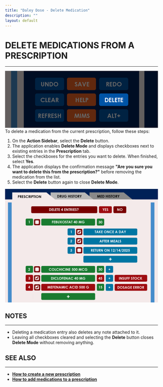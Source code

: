```yaml
---
title: "Daley Dose - Delete Medication"
description: ""
layout: default
---
```


# **DELETE MEDICATIONS FROM A PRESCRIPTION**  
---
![Daley Dose user interface delete button](/assets/images/daley-dose-home-window-parts-delete.png)
To delete a medication from the current prescription, follow these steps:

1. On the **Action Sidebar**, select the **Delete** button.  
2. The application enables **Delete Mode** and displays checkboxes next to existing entries in the **Prescription** tab.  
3. Select the checkboxes for the entries you want to delete. When finished, select **Yes**.  
4. The application displays the confirmation message **"Are you sure you want to delete this from the prescription?"** before removing the medication from the list.  
5. Select the **Delete** button again to close **Delete Mode**.

![Daley Dose user interface delete mode](/assets/images/daley-dose-home-window-tab-1-delete.png)

## **NOTES**
---
- Deleting a medication entry also deletes any note attached to it.  
- Leaving all checkboxes cleared and selecting the **Delete** button closes **Delete Mode** without removing anything.

## **SEE ALSO**
---
- [**How to create a new prescription**](/daleydose/prescription-create-new)  
- [**How to add medications to a prescription**](/daleydose/prescription-add-meds)  
